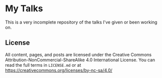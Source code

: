 # My Talks

This is a very incomplete repository of the talks I've given or been working on.

## License

All content, pages, and posts are licensed under the Creative Commons Attribution-NonCommercial-ShareAlike 4.0 International License.
You can read the full terms in ```LICENSE.md``` or at https://creativecommons.org/licenses/by-nc-sa/4.0/
